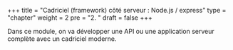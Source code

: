+++
title = "Cadriciel (framework) côté serveur : Node.js / express"
type = "chapter"
weight = 2
pre = "2. "
draft = false
+++

Dans ce module, on va développer une API ou une application serveur complète avec un cadriciel moderne.

